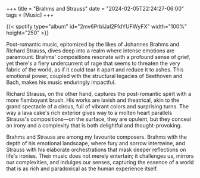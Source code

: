 +++
title = "Brahms and Strauss"
date = "2024-02-05T22:24:27-06:00"
tags = [Music]
+++

{{< spotify type="album" id="2mv6PrblJaI2FfdYUFWyFX" width="100%" height="250" >}}

Post-romantic music, epitomized by the likes of Johannes Brahms and Richard Strauss, dives deep into a realm where intense emotions are paramount. Brahms' compositions resonate with a profound sense of grief, yet there's a fiery undercurrent of rage that seems to threaten the very fabric of the world, as if it could tear it apart and reduce it to ashes. This emotional power, coupled with the structural legacies of Beethoven and Bach, makes his music enduringly impactful.

Richard Strauss, on the other hand, captures the post-romantic spirit with a more flamboyant brush. His works are lavish and theatrical, akin to the grand spectacle of a circus, full of vibrant colors and surprising turns. The way a lava cake's rich exterior gives way to a molten heart parallels Strauss's compositions—on the surface, they are opulent, but they conceal an irony and a complexity that is both delightful and thought-provoking.

Brahms and Strauss are among my favourite composers. Brahms with the depth of his emotional landscape, where fury and sorrow intertwine, and Strauss with his elaborate orchestrations that mask deeper reflections on life's ironies. Their music does not merely entertain; it challenges us, mirrors our complexities, and indulges our senses, capturing the essence of a world that is as rich and paradoxical as the human experience itself.

